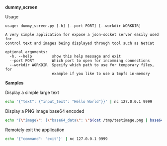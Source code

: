 **dummy_screen**

Usage
```
usage: dummy_screen.py [-h] [--port PORT] [--workdir WORKDIR]

A very simple application for expose a json-socket server easily used for
control text and images being displayed through tool such as NetCat

optional arguments:
  -h, --help         show this help message and exit
  --port PORT        Which port to open for incomming connections
  --workdir WORKDIR  Specify which path to use for temporary files, for
                     example if you like to use a tmpfs in-memory
```


**Samples**

Display a simple large text
```bash
echo '{"text": {"input_text": "Hello World"}}' | nc 127.0.0.1 9999
```

Display a PNG image base64 encoded
```bash
echo "{\"image\": {\"base64_data\": \"$(cat /tmp/testimage.png | base64)\"}}" | nc 127.0.0.1 9999
```

Remotely exit the application
```bash
echo '{"command": "exit"}' | nc 127.0.0.1 9999
```